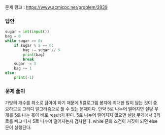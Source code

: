 문제 링크 : https://www.acmicpc.net/problem/2839

### 답안

```python
sugar = int(input())
bag = 0
while sugar >= 0:
    if sugar % 5 == 0:
        bag += sugar // 5
        print(bag)
        break
    sugar -= 3
    bag += 1
else:
    print(-1)

```

### 문제 풀이

가방의 개수를 최소로 담아야 하기 때문에 5킬로그램 봉지에 최대한 많이 담는 것이 중요하므로 그리디 알고리즘으로 풀 수 있는 문제이다.
만약 5로 나누어 떨어지면 설탕 무게를 5로 나눈 몫이 바로 result가 된다.
5로 나누어 떨어지지 않으면 설탕 무게에서 3키로를 빼고 다시 5로 나누어 떨어지는지 검사한다.
while 문의 조건이 거짓이 되면 else 문이 실행된다.
